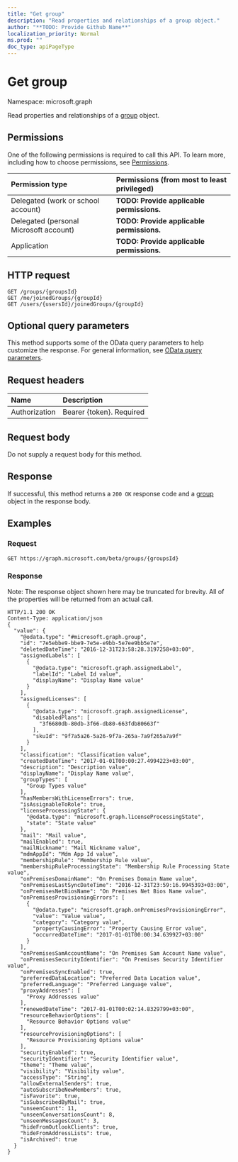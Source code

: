 ```yaml
---
title: "Get group"
description: "Read properties and relationships of a group object."
author: "**TODO: Provide Github Name**"
localization_priority: Normal
ms.prod: ""
doc_type: apiPageType
---
```


# Get group

Namespace: microsoft.graph

Read properties and relationships of a [group](../resources/group.md) object.

## Permissions
One of the following permissions is required to call this API. To learn more, including how to choose permissions, see [Permissions](/concepts/permissions-reference.md).

|Permission type|Permissions (from most to least privileged)|
|:---|:---|
|Delegated (work or school account)|**TODO: Provide applicable permissions.**|
|Delegated (personal Microsoft account)|**TODO: Provide applicable permissions.**|
|Application|**TODO: Provide applicable permissions.**|

## HTTP request
<!-- {
  "blockType": "ignored"
}
-->
``` http
GET /groups/{groupsId}
GET /me/joinedGroups/{groupId}
GET /users/{usersId}/joinedGroups/{groupId}
```

## Optional query parameters
This method supports some of the OData query parameters to help customize the response. For general information, see [OData query parameters](/graph/query-parameters).

## Request headers
|Name|Description|
|:---|:---|
|Authorization|Bearer {token}. Required|

## Request body
Do not supply a request body for this method.

## Response
If successful, this method returns a `200 OK` response code and a [group](../resources/group.md) object in the response body.

## Examples

### Request
<!-- {
  "blockType": "request",
  "name": "get_group"
}
-->
``` http
GET https://graph.microsoft.com/beta/groups/{groupsId}
```

### Response
Note: The response object shown here may be truncated for brevity. All of the properties will be returned from an actual call.
<!-- {
  "blockType": "response",
  "truncated": true,
  "@odata.type": "microsoft.graph.group"
}
-->
``` http
HTTP/1.1 200 OK
Content-Type: application/json
{
  "value": {
    "@odata.type": "#microsoft.graph.group",
    "id": "7e5ebbe9-bbe9-7e5e-e9bb-5e7ee9bb5e7e",
    "deletedDateTime": "2016-12-31T23:58:28.3197258+03:00",
    "assignedLabels": [
      {
        "@odata.type": "microsoft.graph.assignedLabel",
        "labelId": "Label Id value",
        "displayName": "Display Name value"
      }
    ],
    "assignedLicenses": [
      {
        "@odata.type": "microsoft.graph.assignedLicense",
        "disabledPlans": [
          "3f6680db-80db-3f66-db80-663fdb80663f"
        ],
        "skuId": "9f7a5a26-5a26-9f7a-265a-7a9f265a7a9f"
      }
    ],
    "classification": "Classification value",
    "createdDateTime": "2017-01-01T00:00:27.4994223+03:00",
    "description": "Description value",
    "displayName": "Display Name value",
    "groupTypes": [
      "Group Types value"
    ],
    "hasMembersWithLicenseErrors": true,
    "isAssignableToRole": true,
    "licenseProcessingState": {
      "@odata.type": "microsoft.graph.licenseProcessingState",
      "state": "State value"
    },
    "mail": "Mail value",
    "mailEnabled": true,
    "mailNickname": "Mail Nickname value",
    "mdmAppId": "Mdm App Id value",
    "membershipRule": "Membership Rule value",
    "membershipRuleProcessingState": "Membership Rule Processing State value",
    "onPremisesDomainName": "On Premises Domain Name value",
    "onPremisesLastSyncDateTime": "2016-12-31T23:59:16.9945393+03:00",
    "onPremisesNetBiosName": "On Premises Net Bios Name value",
    "onPremisesProvisioningErrors": [
      {
        "@odata.type": "microsoft.graph.onPremisesProvisioningError",
        "value": "Value value",
        "category": "Category value",
        "propertyCausingError": "Property Causing Error value",
        "occurredDateTime": "2017-01-01T00:00:34.639927+03:00"
      }
    ],
    "onPremisesSamAccountName": "On Premises Sam Account Name value",
    "onPremisesSecurityIdentifier": "On Premises Security Identifier value",
    "onPremisesSyncEnabled": true,
    "preferredDataLocation": "Preferred Data Location value",
    "preferredLanguage": "Preferred Language value",
    "proxyAddresses": [
      "Proxy Addresses value"
    ],
    "renewedDateTime": "2017-01-01T00:02:14.8329799+03:00",
    "resourceBehaviorOptions": [
      "Resource Behavior Options value"
    ],
    "resourceProvisioningOptions": [
      "Resource Provisioning Options value"
    ],
    "securityEnabled": true,
    "securityIdentifier": "Security Identifier value",
    "theme": "Theme value",
    "visibility": "Visibility value",
    "accessType": "String",
    "allowExternalSenders": true,
    "autoSubscribeNewMembers": true,
    "isFavorite": true,
    "isSubscribedByMail": true,
    "unseenCount": 11,
    "unseenConversationsCount": 8,
    "unseenMessagesCount": 3,
    "hideFromOutlookClients": true,
    "hideFromAddressLists": true,
    "isArchived": true
  }
}
```

